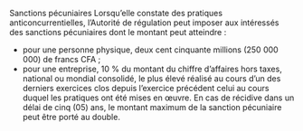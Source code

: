 Sanctions pécuniaires
Lorsqu’elle 	constate 	des 	pratiques anticoncurrentielles, l’Autorité de régulation peut imposer aux intéressés des sanctions pécuniaires dont le montant peut atteindre :
- pour une personne physique, deux cent cinquante millions (250 000 000) de francs CFA ;
- pour une entreprise, 10 % du montant du chiffre d’affaires hors taxes, national ou mondial consolidé, le plus élevé réalisé au cours d’un des derniers exercices clos depuis l’exercice précédent celui au cours duquel les pratiques ont été mises en œuvre.
En cas de récidive dans un délai de cinq (05) ans, le montant maximum de la sanction pécuniaire peut être porté au double.